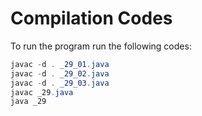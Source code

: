 # Compilation Codes

To run the program run the following codes:
```java
javac -d . _29_01.java
javac -d . _29_02.java
javac -d . _29_03.java
javac _29.java
java _29
```
